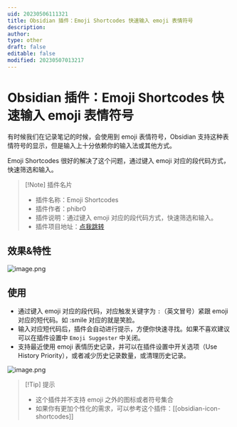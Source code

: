 ```yaml
---
uid: 20230506111321
title: Obsidian 插件：Emoji Shortcodes 快速输入 emoji 表情符号
description: 
author: 
type: other
draft: false
editable: false
modified: 20230507013217
---
```


# Obsidian 插件：Emoji Shortcodes 快速输入 emoji 表情符号

有时候我们在记录笔记的时候，会使用到 emoji 表情符号，Obsidian 支持这种表情符号的显示，但是输入上十分依赖你的输入法或其他方式。

Emoji Shortcodes 很好的解决了这个问题，通过键入 emoji 对应的段代码方式，快速筛选和输入。

> [!Note] 插件名片
> - 插件名称：Emoji Shortcodes
> - 插件作者：phibr0
> - 插件说明：通过键入 emoji 对应的段代码方式，快速筛选和输入。
> - 插件项目地址：[点我跳转](https://github.com/aidenlx/obsidian-icon-shortcodes)

## 效果&特性

![image.png](https://cdn.pkmer.cn/images/20230506111801.png!pkmer)

## 使用

- 通过键入 emoji 对应的段代码，对应触发关键字为 `:`（英文冒号）紧跟 emoji 对应的短代码。如 :smile 对应的就是笑脸。
- 输入对应短代码后，插件会自动进行提示，方便你快速寻找。如果不喜欢建议可以在插件设置中 `Emoji Suggester` 中关闭。
- 支持最近使用 emoji 表情历史记录，并可以在插件设置中开关选项（Use History Priority），或者减少历史记录数量，或清理历史记录。

![image.png](https://cdn.pkmer.cn/images/20230506112934.png!pkmer)

>[!Tip] 提示
>- 这个插件并不支持 emoji 之外的图标或者符号集合
>- 如果你有更加个性化的需求，可以参考这个插件：[[obsidian-icon-shortcodes]]
